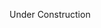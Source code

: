 Under Construction
<script>
  console.log("Old world page redirect "+document.location);
  if(document.location.href.indexOf("/world/")>-1)
    window.location.href = document.location.href.replace("/world/","/worlds/#");
</script>
